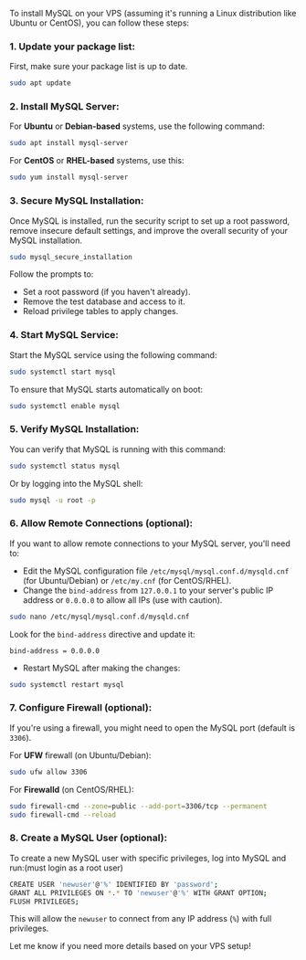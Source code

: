 To install MySQL on your VPS (assuming it's running a Linux distribution like Ubuntu or CentOS), you can follow these steps:

### 1. Update your package list:
First, make sure your package list is up to date.

```bash
sudo apt update
```

### 2. Install MySQL Server:
For **Ubuntu** or **Debian-based** systems, use the following command:

```bash
sudo apt install mysql-server
```

For **CentOS** or **RHEL-based** systems, use this:

```bash
sudo yum install mysql-server
```

### 3. Secure MySQL Installation:
Once MySQL is installed, run the security script to set up a root password, remove insecure default settings, and improve the overall security of your MySQL installation.

```bash
sudo mysql_secure_installation
```

Follow the prompts to:

- Set a root password (if you haven't already).
- Remove the test database and access to it.
- Reload privilege tables to apply changes.

### 4. Start MySQL Service:
Start the MySQL service using the following command:

```bash
sudo systemctl start mysql
```

To ensure that MySQL starts automatically on boot:

```bash
sudo systemctl enable mysql
```

### 5. Verify MySQL Installation:
You can verify that MySQL is running with this command:

```bash
sudo systemctl status mysql
```

Or by logging into the MySQL shell:

```bash
sudo mysql -u root -p
```

### 6. Allow Remote Connections (optional):
If you want to allow remote connections to your MySQL server, you'll need to:

- Edit the MySQL configuration file `/etc/mysql/mysql.conf.d/mysqld.cnf` (for Ubuntu/Debian) or `/etc/my.cnf` (for CentOS/RHEL).
- Change the `bind-address` from `127.0.0.1` to your server's public IP address or `0.0.0.0` to allow all IPs (use with caution).

```bash
sudo nano /etc/mysql/mysql.conf.d/mysqld.cnf
```

Look for the `bind-address` directive and update it:

```
bind-address = 0.0.0.0
```

- Restart MySQL after making the changes:

```bash
sudo systemctl restart mysql
```

### 7. Configure Firewall (optional):
If you're using a firewall, you might need to open the MySQL port (default is `3306`).

For **UFW** firewall (on Ubuntu/Debian):

```bash
sudo ufw allow 3306
```

For **Firewalld** (on CentOS/RHEL):

```bash
sudo firewall-cmd --zone=public --add-port=3306/tcp --permanent
sudo firewall-cmd --reload
```

### 8. Create a MySQL User (optional):
To create a new MySQL user with specific privileges, log into MySQL and run:(must login as a root user)

```bash
CREATE USER 'newuser'@'%' IDENTIFIED BY 'password';
GRANT ALL PRIVILEGES ON *.* TO 'newuser'@'%' WITH GRANT OPTION;
FLUSH PRIVILEGES;
```

This will allow the `newuser` to connect from any IP address (`%`) with full privileges.

Let me know if you need more details based on your VPS setup!
